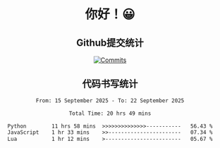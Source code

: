 <div align="center">
<h1>你好！😀</h1>

<h2>Github提交统计</h2>

[![Commits](https://github-readme-stats.ikunshare.com/api?username=ikun0014&include_all_commits=true&locale=cn&show_icons=true&bg_color=0,EC6C6C,FFD479,FFFC79,73FA79,73FDFF,D783FF)](https://github.com/ikun0014)

</div>



<div align="center">
<h2>代码书写统计</h2>
  
<!--START_SECTION:waka-->

```txt
From: 15 September 2025 - To: 22 September 2025

Total Time: 20 hrs 49 mins

Python        11 hrs 58 mins  >>>>>>>>>>>>>>-----------   56.43 %
JavaScript    1 hr 33 mins    >>-----------------------   07.34 %
Lua           1 hr 12 mins    >------------------------   05.67 %
```

<!--END_SECTION:waka-->

</div>
